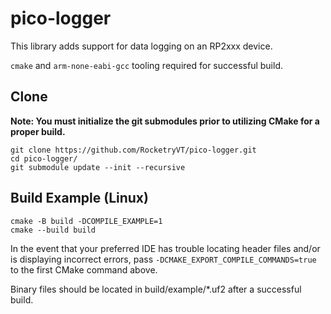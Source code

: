 # pico-logger
This library adds support for data logging on an RP2xxx device.

`cmake` and `arm-none-eabi-gcc` tooling required for successful build.

## Clone

**Note: You must initialize the git submodules prior to utilizing CMake for a proper build.**

```shell
git clone https://github.com/RocketryVT/pico-logger.git
cd pico-logger/
git submodule update --init --recursive
```

## Build Example (Linux)
```shell
cmake -B build -DCOMPILE_EXAMPLE=1
cmake --build build
```
In the event that your preferred IDE has trouble locating header files and/or is displaying incorrect errors, pass ```-DCMAKE_EXPORT_COMPILE_COMMANDS=true``` to the first CMake command above.

Binary files should be located in build/example/*.uf2 after a successful build.
